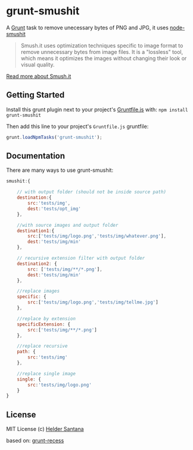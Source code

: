 grunt-smushit
=============

A [Grunt][grunt] task to remove unecessary bytes of PNG and JPG, it uses [node-smushit][node-smushit]

> Smush.it uses optimization techniques specific to image format to remove unnecessary bytes from image files. It is a "lossless" tool, which means it optimizes the images without changing their look or visual quality.

[Read more about Smush.it][smushit-site]

## Getting Started

Install this grunt plugin next to your project's [Gruntfile.js][getting_started] with: `npm install grunt-smushit`

Then add this line to your project's `Gruntfile.js` gruntfile:

```javascript
grunt.loadNpmTasks('grunt-smushit');
```

## Documentation
There are many ways to use grunt-smushit:

```js
smushit:{

    // with output folder (should not be inside source path)
    destination:{
        src:'tests/img',
        dest:'tests/opt_img'
    },

    //with source images and output folder
    destination1:{
        src:['tests/img/logo.png','tests/img/whatever.png'],
        dest:'tests/img/min'
    },

    // recursive extension filter with output folder
    destination2: {
        src: ['tests/img/**/*.png'],
        dest:'tests/img/min'
    },

    //replace images
    specific: {
        src:['tests/img/logo.png','tests/img/tellme.jpg']
    },

    //replace by extension
    specificExtension: {
        src:['tests/img/**/*.png']
    },

    //replace recursive
    path: {
        src:'tests/img'
    },

    //replace single image
    single: {
        src:'tests/img/logo.png'
    }
}
```

## License

MIT License
(c) [Helder Santana](http://heldr.com)

based on: [grunt-recess][grunt-recess]

[grunt]: http://gruntjs.com
[node-smushit]: https://github.com/colorhook/node-smushit
[getting_started]: http://gruntjs.com/getting-started
[grunt-recess]: https://github.com/sindresorhus/grunt-recess
[smushit-site]: http://www.smushit.com/ysmush.it/